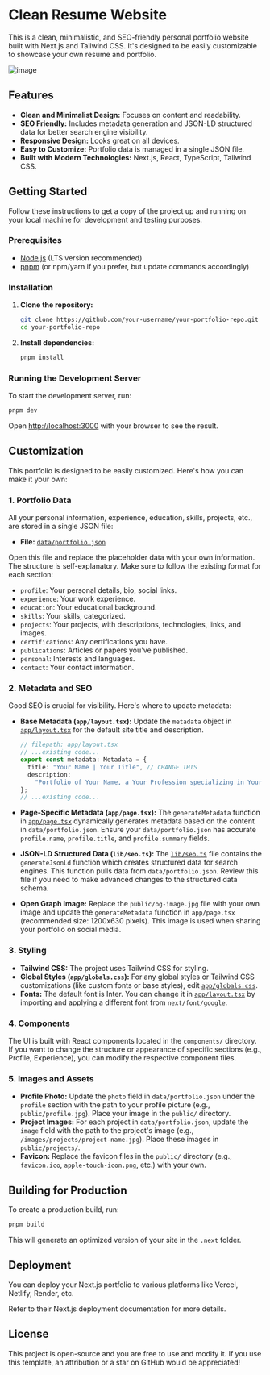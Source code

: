 # Clean Resume Website

This is a clean, minimalistic, and SEO-friendly personal portfolio website built with Next.js and Tailwind CSS. It's designed to be easily customizable to showcase your own resume and portfolio.

![image](https://github.com/user-attachments/assets/004441b9-15ac-4560-a96a-3a9574055c75)

## Features

- **Clean and Minimalist Design:** Focuses on content and readability.
- **SEO Friendly:** Includes metadata generation and JSON-LD structured data for better search engine visibility.
- **Responsive Design:** Looks great on all devices.
- **Easy to Customize:** Portfolio data is managed in a single JSON file.
- **Built with Modern Technologies:** Next.js, React, TypeScript, Tailwind CSS.

## Getting Started

Follow these instructions to get a copy of the project up and running on your local machine for development and testing purposes.

### Prerequisites

- [Node.js](https://nodejs.org/) (LTS version recommended)
- [pnpm](https://pnpm.io/installation) (or npm/yarn if you prefer, but update commands accordingly)

### Installation

1.  **Clone the repository:**

    ```bash
    git clone https://github.com/your-username/your-portfolio-repo.git
    cd your-portfolio-repo
    ```

2.  **Install dependencies:**
    ```bash
    pnpm install
    ```

### Running the Development Server

To start the development server, run:

```bash
pnpm dev
```

Open [http://localhost:3000](http://localhost:3000) with your browser to see the result.

## Customization

This portfolio is designed to be easily customized. Here's how you can make it your own:

### 1. Portfolio Data

All your personal information, experience, education, skills, projects, etc., are stored in a single JSON file:

- **File:** [`data/portfolio.json`](data/portfolio.json)

Open this file and replace the placeholder data with your own information. The structure is self-explanatory. Make sure to follow the existing format for each section:
- `profile`: Your personal details, bio, social links.
- `experience`: Your work experience.
- `education`: Your educational background.
- `skills`: Your skills, categorized.
- `projects`: Your projects, with descriptions, technologies, links, and images.
- `certifications`: Any certifications you have.
- `publications`: Articles or papers you've published.
- `personal`: Interests and languages. 
- `contact`: Your contact information.

### 2. Metadata and SEO

Good SEO is crucial for visibility. Here's where to update metadata:

- **Base Metadata (`app/layout.tsx`):**
  Update the `metadata` object in [`app/layout.tsx`](app/layout.tsx) for the default site title and description.

  ```typescript
  // filepath: app/layout.tsx
  // ...existing code...
  export const metadata: Metadata = {
    title: "Your Name | Your Title", // CHANGE THIS
    description:
      "Portfolio of Your Name, a Your Profession specializing in Your Skills.", // CHANGE THIS
  };
  // ...existing code...
  ```

- **Page-Specific Metadata (`app/page.tsx`):**
  The `generateMetadata` function in [`app/page.tsx`](app/page.tsx) dynamically generates metadata based on the content in `data/portfolio.json`. Ensure your `data/portfolio.json` has accurate `profile.name`, `profile.title`, and `profile.summary` fields.

- **JSON-LD Structured Data (`lib/seo.ts`):**
  The [`lib/seo.ts`](lib/seo.ts) file contains the `generateJsonLd` function which creates structured data for search engines. This function pulls data from `data/portfolio.json`. Review this file if you need to make advanced changes to the structured data schema.

- **Open Graph Image:**
  Replace the `public/og-image.jpg` file with your own image and update the `generateMetadata` function in `app/page.tsx` (recommended size: 1200x630 pixels). This image is used when sharing your portfolio on social media.

### 3. Styling

- **Tailwind CSS:** The project uses Tailwind CSS for styling.
- **Global Styles (`app/globals.css`):** For any global styles or Tailwind CSS customizations (like custom fonts or base styles), edit [`app/globals.css`](app/globals.css).
- **Fonts:** The default font is Inter. You can change it in [`app/layout.tsx`](app/layout.tsx) by importing and applying a different font from `next/font/google`.

### 4. Components

The UI is built with React components located in the `components/` directory. If you want to change the structure or appearance of specific sections (e.g., Profile, Experience), you can modify the respective component files.

### 5. Images and Assets

- **Profile Photo:** Update the `photo` field in `data/portfolio.json` under the `profile` section with the path to your profile picture (e.g., `public/profile.jpg`). Place your image in the `public/` directory.
- **Project Images:** For each project in `data/portfolio.json`, update the `image` field with the path to the project's image (e.g., `/images/projects/project-name.jpg`). Place these images in `public/projects/`.
- **Favicon:** Replace the favicon files in the `public/` directory (e.g., `favicon.ico`, `apple-touch-icon.png`, etc.) with your own.

## Building for Production

To create a production build, run:

```bash
pnpm build
```

This will generate an optimized version of your site in the `.next` folder.

## Deployment

You can deploy your Next.js portfolio to various platforms like Vercel, Netlify, Render, etc.

Refer to their Next.js deployment documentation for more details.

## License

This project is open-source and you are free to use and modify it. If you use this template, an attribution or a star on GitHub would be appreciated!
